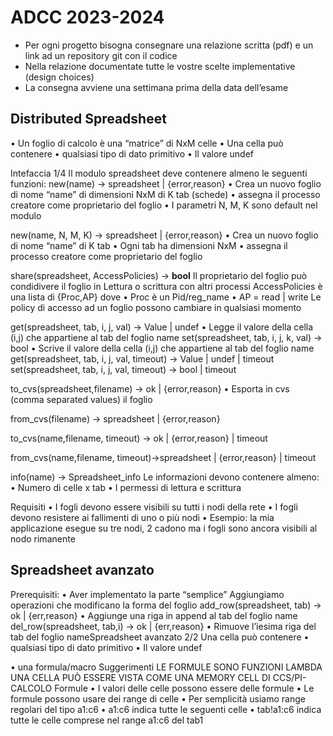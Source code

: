 # ADCC 2023-2024

* Per ogni progetto bisogna consegnare una relazione scritta (pdf) e un link ad un repository git con il codice
* Nella relazione documentate tutte le vostre scelte implementative (design choices)
* La consegna avviene una settimana prima della data dell’esame

## Distributed Spreadsheet

• Un foglio di calcolo è una “matrice” di NxM celle
• Una cella può contenere
• qualsiasi tipo di dato primitivo
• Il valore undef

Intefaccia 1/4
Il modulo spreadsheet deve contenere almeno le seguenti funzioni:
new(name) -> spreadsheet | {error,reason}
• Crea un nuovo foglio di nome “name” di dimensioni NxM di K tab (schede)
• assegna il processo creatore come proprietario del foglio
• I parametri N, M, K  sono default nel modulo

new(name, N, M, K) -> spreadsheet | {error,reason} • Crea un nuovo foglio di nome “name” di K tab
• Ogni tab ha dimensioni NxM
• assegna il processo creatore come proprietario del foglio

share(spreadsheet, AccessPolicies) -> **bool**
Il proprietario del foglio può condidivere il foglio in Lettura o scrittura con altri processi
 AccessPolicies è una lista di {Proc,AP} dove
 • Proc è un Pid/reg_name • AP = read | write
 Le policy di accesso ad un foglio possono cambiare in qualsiasi momento

get(spreadsheet, tab, i, j, val) -> Value | undef
• Legge il valore della cella (i,j) che appartiene al tab del foglio name
set(spreadsheet, tab, i, j, k, val) -> bool
• Scrive il valore della cella (i,j) che appartiene al tab del foglio name
get(spreadsheet, tab, i, j, val, timeout) -> Value | undef | timeout
set(spreadsheet, tab, i, j, val, timeout) -> bool | timeout

to_cvs(spreadsheet,filename) -> ok | {error,reason}
• Esporta in cvs (comma separated values) il foglio

from_cvs(filename) -> spreadsheet | {error,reason}

to_cvs(name,filename, timeout) -> ok | {error,reason} | timeout

from_cvs(name,filename, timeout)->spreadsheet | {error,reason} | timeout

info(name) -> Spreadsheet_info Le informazioni devono contenere almeno:
• Numero di celle x tab
• I permessi di lettura e scrittura

Requisiti
• I fogli devono essere visibili su tutti i nodi della rete
• I fogli devono resistere ai fallimenti di uno o più nodi • Esempio: la mia applicazione esegue su tre nodi, 2 cadono ma i fogli sono ancora visibili al nodo rimanente

## Spreadsheet avanzato

 Prerequisiti: • Aver implementato la parte “semplice”
 Aggiungiamo operazioni che modificano la forma del foglio
 add_row(spreadsheet, tab) -> ok | {err,reason}
 • Aggiunge una riga in append al tab del foglio name
 del_row(spreadsheet, tab,i) -> ok | {err,reason}
 • Rimuove l’iesima riga del tab del foglio nameSpreadsheet avanzato 2/2
 Una cella può contenere
 • qualsiasi tipo di dato primitivo
 • Il valore undef
  
 • una formula/macro
Suggerimenti
LE FORMULE SONO FUNZIONI LAMBDA
UNA CELLA PUÒ ESSERE VISTA COME UNA MEMORY CELL DI CCS/PI-CALCOLO
Formule
• I valori delle celle possono essere delle formule
• Le formule possono usare dei range di celle
• Per semplicità usiamo range regolari del tipo a1:c6 • a1:c6 indica tutte le seguenti celle
• tab!a1:c6 indica tutte le celle comprese nel range a1:c6 del tab1


